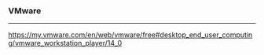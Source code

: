 ### VMware
---

https://my.vmware.com/en/web/vmware/free#desktop_end_user_computing/vmware_workstation_player/14_0




